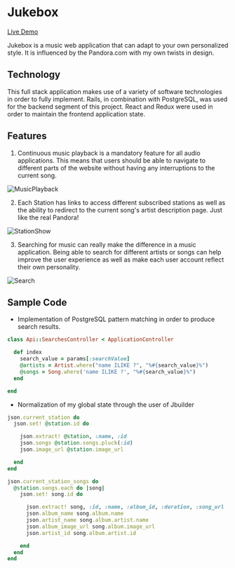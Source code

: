 # Jukebox

[Live Demo](https://jukebox-aa.herokuapp.com/)

Jukebox is a music web application that can adapt to your own personalized style. It is influenced by the Pandora.com with my own twists in design.

## Technology

This full stack application makes use of a variety of software technologies in order to fully implement. Rails, in combination with PostgreSQL, was used for the backend segment of this project.  React and Redux were used in order to maintain the frontend application state.

## Features

1. Continuous music playback is a mandatory feature for all audio applications. This means that users should be able to navigate to different parts of the website without having any interruptions to the current song.

![MusicPlayback](https://s3-us-west-1.amazonaws.com/jukebox-storage-dev/jukebox_images/ReadMe/Music-Playback.png)

2. Each Station has links to access different subscribed stations as well as the ability to redirect to the current song's artist description page.  Just like the real Pandora!

![StationShow](https://s3-us-west-1.amazonaws.com/jukebox-storage-dev/jukebox_images/ReadMe/Jukebox-Station-Show.png)

3. Searching for music can really make the difference in a music application.  Being able to search for different artists or songs can help improve the user experience as well as make each user account reflect their own personality.

![Search](https://s3-us-west-1.amazonaws.com/jukebox-storage-dev/jukebox_images/ReadMe/Search-Functionality.png)


## Sample Code

- Implementation of PostgreSQL pattern matching in order to produce search results.

```ruby
class Api::SearchesController < ApplicationController

  def index
    search_value = params[:searchValue]
    @artists = Artist.where("name ILIKE ?", "%#{search_value}%")
    @songs = Song.where('name ILIKE ?', "%#{search_value}%")
  end

end
```

- Normalization of my global state through the user of Jbuilder

```ruby
json.current_station do
  json.set! @station.id do

    json.extract! @station, :name, :id
    json.songs @station.songs.pluck(:id)
    json.image_url @station.image_url

  end
end

json.current_station_songs do
  @station.songs.each do |song|
    json.set! song.id do

      json.extract! song, :id, :name, :album_id, :duration, :song_url
      json.album_name song.album.name
      json.artist_name song.album.artist.name
      json.album_image_url song.album.image_url
      json.artist_id song.album.artist.id

    end
  end
end
```
